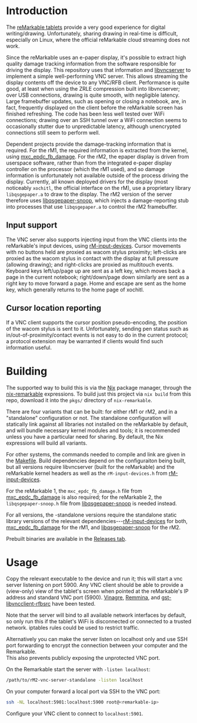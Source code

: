 # Introduction

The [reMarkable tablets](https://remarkable.com) provide a very good
experience for digital writing/drawing. Unfortunately, sharing drawing
in real-time is difficult, especially on Linux, where the official
reMarkable cloud streaming does not work.

Since the reMarkable uses an e-paper display, it's possible to extract
high quality damage tracking information from the software responsible
for driving the display. This repository uses that information and
[libvncserver](https://libvnc.github.io) to implement a simple
well-performing VNC server. This allows streaming the display contents
off the device to any VNC/RFB client. Performance is quite good, at
least when using the ZRLE compression built into libvncserver; over
USB connections, drawing is quite smooth, with negligible latency.
Large framebuffer updates, such as opening or closing a notebook, are,
in fact, frequently displayed on the client before the reMarkable
screen has finished refreshing. The code has been less well tested
over WiFi connections; drawing over an SSH tunnel over a WiFi
connection seems to occasionally stutter due to unpredictable latency,
although unencrypted connections still seem to perform well.

Dependent projects provide the damage-tracking information that is
required. For the rM1, the required information is extracted from the
kernel, using
[mxc_epdc_fb_damage](https://github.com/pl-semiotics/mxc_epdc_fb_damage).
For the rM2, the epaper display is driven from userspace software,
rather than from the integrated e-paper display controller on the
processor (which the rM1 used), and so damage information is
unfortunately not available outside of the process driving the
display. Currently, all known deployed drivers for the display (most
noticeably `xochitl`, the official interface on the rM), use a
proprietary library `libqsgepaper.a` to draw to the display. The rM2
version of the server therefore uses
[libqsgepaper-snoop](https://github.com/pl-semiotics/libqsgepaper-snoop),
which injects a damage-reporting stub into processes that use
`libqsgepaper.a` to control the rM2 framebuffer.

## Input support

The VNC server also supports injecting input from the VNC clients into
the reMarkable's input devices, using
[rM-input-devices](https://github.com/pl-semiotics/rM-input-devices).
Cursor movements with no buttons held are proxied as wacom stylus
proximity; left-clicks are proxied as the wacom stylus in contact with
the display at full pressure (allowing drawing); and right-clicks are
proxied as multitouch events. Keyboard keys left/up/page up are sent
as a left key, which moves back a page in the current notebook;
right/down/page down similarly are sent as a right key to move forward
a page. Home and escape are sent as the home key, which generally
returns to the home page of xochitl.

## Cursor location reporting

If a VNC client supports the cursor position pseudo-encoding, the
position of the wacom stylus is sent to it. Unfortunately, sending pen
status such as in/out-of-proximity/contact events is not easy to do in
the current protocol; a protocol extension may be warranted if clients
would find such information useful.

# Building

The supported way to build this is via the
[Nix](https://nixos.org/nix) package manager, through the
[nix-remarkable](https://github.com/pl-semiotics/nix-remarkable)
expressions. To build just this project via `nix build` from this
repo, download it into the `pkgs/` directory of `nix-remarkable`.

There are four variants that can be built: for either rM1 or rM2, and
in a "standalone" configuration or not. The standalone configuration
will statically link against all libraries not installed on the
reMarkable by default, and will bundle necessary kernel modules and
tools; it is recommended unless you have a particular need for
sharing. By default, the Nix expressions will build all variants.

For other systems, the commands needed to compile and link are given
in the [Makefile](./Makefile). Build dependencies depend on the
configuraiton being built, but all versions require libvncserver
(built for the reMarkable) and the reMarkable kernel headers as well
as the `rM-input-devices.h` from
[rM-input-devices](https://github.com/pl-semiotics/rM-input-devices).

For the reMarkable 1, the `mxc_epdc_fb_damage.h` file from
[mxc_epdc_fb_damage](https://github.com/pl-semiotics/mxc_epdc_fb_damage)
is also required; for the reMarkable 2, the `libqsgepaper-snoop.h`
file from
[libqsgepaper-snoop](https://github.com/pl-semiotics/libqsgepaper-snoop)
is needed instead.

For all versions, the -standalone versions require the standalone
static library versions of the relevant
dependencies---[rM-input-devices](https://github.com/pl-semiotics/rM-input-devices)
for both,
[mxc_epdc_fb_damage](https://github.com/pl-semiotics/mxc_epdc_fb_damage)
for the rM1, and
[libqsgepaper-snoop](https://github.com/pl-semiotics/libqsgepaper-snoop)
for the rM2.

Prebuilt binaries are available in the [Releases
tab](https://github.com/pl-semiotics/rM-vnc-server/releases).

# Usage

Copy the relevant executable to the device and run it; this will start
a vnc server listening on port 5900. Any VNC client should be able to
provide a (view-only) view of the tablet's screen when pointed at the
reMarkable's IP address and standard VNC port (5900).
[Vinagre](https://gitlab.gnome.org/GNOME/vinagre),
[Remmina](remmina.org), and
[gst-libvncclient-rfbsrc](https://github.com/pl-semiotics/gst-libvncclient-rfbsrc)
have been tested.

Note that the server will bind to all available network interfaces by
default, so only run this if the tablet's WiFi is disconnected or
connected to a trusted network. iptables rules could be used to
restrict traffic.

Alternatively you can make the server listen on localhost only and use SSH port
forwarding to encrypt the connection between your computer and the Remarkable.  
This also prevents publicly exposing the unprotected VNC port.

On the Remarkable start the server with `-listen localhost`:

```sh
/path/to/rM2-vnc-server-standalone -listen localhost
```

On your computer forward a local port via SSH to the VNC port:

```sh
ssh -NL localhost:5901:localhost:5900 root@<remarkable-ip>
```

Configure your VNC client to connect to `localhost:5901`.
